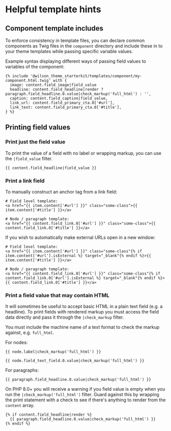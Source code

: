 # Helpful template hints

## Component template includes

To enforce consistency in template files, you can declare common components as Twig files in the `component` directory and include these in to your theme templates while passing specific variable values.

Example syntax displaying different ways of passing field values to variables of the component:

```
{% include '@wilson_theme_starterkit/templates/component/my-component.html.twig' with {
  image: content.field_image|field_value
  headline: content.field_headline|render ? paragraph.field_headline.0.value|check_markup('full_html') : '',
  caption: content.field_caption|field_value,
  link_url: content.field_primary_cta.0['#url'],
  link_text: content.field_primary_cta.0['#title'],
} %}
```

## Printing field values

### Print just the field value

To print the value of a field with no label or wrapping markup, you can use the `|field_value` filter.

```
{{ content.field_headline|field_value }}
```

### Print a link field

To manually construct an anchor tag from a link field:

```
# Field level template:
<a href="{{ item.content['#url'] }}" class="some-class">{{ item.content['#title'] }}</a>

# Node / paragraph template:
<a href="{{ content.field_link.0['#url'] }}" class="some-class">{{ content.field_link.0['#title'] }}</a>
```

If you wish to automatically make external URLs open in a new window:

```
# Field level template:
<a href="{{ item.content['#url'] }}" class="some-class"{% if item.content['#url'].isExternal %} target="_blank"{% endif %}>{{ item.content['#title'] }}</a>

# Node / paragraph template:
<a href="{{ content.field_link.0['#url'] }}" class="some-class"{% if content.field_link.0['#url'].isExternal %} target="_blank"{% endif %}>{{ content.field_link.0['#title'] }}</a>
```

### Print a field value that may contain HTML

It will sometimes be useful to accept basic HTML in a plain text field (e.g. a headline). To print fields with rendered markup you must access the field data directly and pass it through the `|check_markup` filter.

You must include the machine name of a text format to check the markup against, e.g. `full_html`.

For nodes:

```
{{ node.label|check_markup('full_html') }}

{{ node.field_text_field.0.value|check_markup('full_html') }}
```

For paragraphs:

```
{{ paragraph.field_headline.0.value|check_markup('full_html') }}
```

On PHP 8.0+ you will receive a warning if you field value is empty when you run the `|check_markup('full_html')` filter. Guard against this by wrapping the print statement with a check to see if there's anything to render from the `content` array.

```
{% if content.field_headline|render %}
  {{ paragraph.field_headline.0.value|check_markup('full_html') }}
{% endif %}
```
